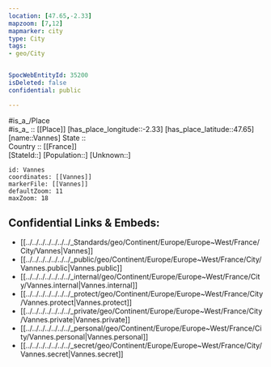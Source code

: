 ```yaml
---
location: [47.65,-2.33] 
mapzoom: [7,12] 
mapmarker: city 
type: City
tags:
- geo/City


SpocWebEntityId: 35200
isDeleted: false
confidential: public

---
```

#is_a_/Place  
#is_a_ :: [[Place]] 
[has_place_longitude::-2.33] 
[has_place_latitude::47.65] 
[name::Vannes] 
State ::  
Country :: [[France]]  
[StateId::] 
[Population::] 
[Unknown::] 


```leaflet
id: Vannes
coordinates: [[Vannes]] 
markerFile: [[Vannes]] 
defaultZoom: 11 
maxZoom: 18
```


## Confidential Links & Embeds: 
- [[../../../../../../../_Standards/geo/Continent/Europe/Europe~West/France/City/Vannes|Vannes]] 
- [[../../../../../../../_public/geo/Continent/Europe/Europe~West/France/City/Vannes.public|Vannes.public]] 
- [[../../../../../../../_internal/geo/Continent/Europe/Europe~West/France/City/Vannes.internal|Vannes.internal]] 
- [[../../../../../../../_protect/geo/Continent/Europe/Europe~West/France/City/Vannes.protect|Vannes.protect]] 
- [[../../../../../../../_private/geo/Continent/Europe/Europe~West/France/City/Vannes.private|Vannes.private]] 
- [[../../../../../../../_personal/geo/Continent/Europe/Europe~West/France/City/Vannes.personal|Vannes.personal]] 
- [[../../../../../../../_secret/geo/Continent/Europe/Europe~West/France/City/Vannes.secret|Vannes.secret]] 
